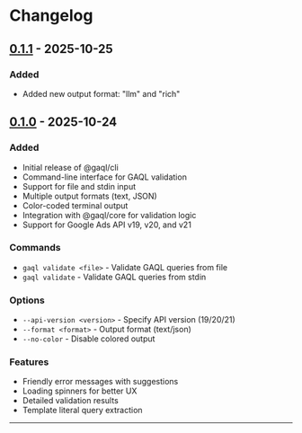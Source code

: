 # Changelog

## [0.1.1] - 2025-10-25

### Added

- Added new output format: "llm" and "rich"

## [0.1.0] - 2025-10-24

### Added

- Initial release of @gaql/cli
- Command-line interface for GAQL validation
- Support for file and stdin input
- Multiple output formats (text, JSON)
- Color-coded terminal output
- Integration with @gaql/core for validation logic
- Support for Google Ads API v19, v20, and v21

### Commands

- `gaql validate <file>` - Validate GAQL queries from file
- `gaql validate` - Validate GAQL queries from stdin

### Options

- `--api-version <version>` - Specify API version (19/20/21)
- `--format <format>` - Output format (text/json)
- `--no-color` - Disable colored output

### Features

- Friendly error messages with suggestions
- Loading spinners for better UX
- Detailed validation results
- Template literal query extraction

---

[0.1.1]: https://github.com/kage1020/google-ads-query-language/releases/tag/cli-v0.1.1
[0.1.0]: https://github.com/kage1020/google-ads-query-language/releases/tag/cli-v0.1.0
